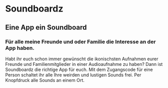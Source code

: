 # Soundboardz
## Eine App ein Soundboard
### Für alle meine Freunde und oder Familie die Interesse an der App haben.

Habt ihr euch schon immer gewünscht die ikonischsten Aufnahmen eurer Freunde und Familienmitglieder in einer Audioaufnahme zu haben? 
Dann ist Soundboardz die richtige App für euch. Mit dem Zugangscode für eine Person schaltet ihr alle Ihre weirden und lustigen Sounds frei.
Per Knopfdruck alle Sounds an einem Ort.
